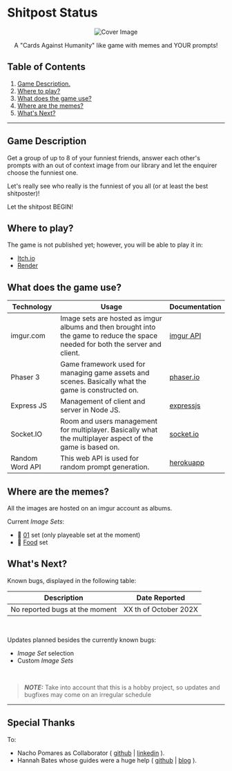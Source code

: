 # Shitpost Status

<p align="center">
  <img src="https://img.itch.zone/aW1nLzEzMjAyNzkwLnBuZw==/x150/08hMnI.png" alt="Cover Image" />
</p>

<p align="center">A "Cards Against Humanity" like game with memes and YOUR prompts!</p>

## Table of Contents

1. [ Game Description. ](#desc)
2. [ Where to play? ](#where)
3. [ What does the game use? ](#how)
4. [ Where are the memes? ](#memes)
5. [ What's Next? ](#next)

<hr>

<a name="desc"></a>
## Game Description

Get a group of up to 8 of your funniest friends, answer each other's prompts with an out of context image from our library and let the enquirer choose the funniest one.

Let's really see who really is the funniest of you all (or at least the best shitposter)!

Let the shitpost BEGIN!


<a name="where"></a>
## Where to play?

The game is not published yet; however, you will be able to play it in:
+ [Itch.io](https://ph0nsy.itch.io/shitpost-status)
+ [Render](https://shitpost-status.onrender.com/)

<a name="how"></a>
## What does the game use?

| Technology       | Usage                                                                                                                           | Documentation                                           |
|------------------|---------------------------------------------------------------------------------------------------------------------------------|---------------------------------------------------------|
| imgur.com        | Image sets are hosted as imgur albums and then brought into the game to reduce the space needed for both the server and client. | [imgur API](https://apidocs.imgur.com/)                 |
| Phaser 3         | Game framework used for managing game assets and scenes. Basically what the game is constructed on.                             | [phaser.io](https://phaser.io/learn)                    |
| Express JS       | Management of client and server in Node JS.                                                                                     | [expressjs](https://expressjs.com/en/4x/api.html)       |
| Socket.IO        | Room and users management for multiplayer. Basically what the multiplayer aspect of the game is based on.                       | [socket.io](https://socket.io/)                         |
| Random Word API  | This web API is used for random prompt generation.                                                                              | [herokuapp](https://random-word-api.herokuapp.com/home) |

<a name="memes"></a>
## Where are the memes?

All the images are hosted on an imgur account as albums. 

Current _Image Sets_:

+ 🥇 [01](https://imgur.com/a/JOd3bxM) set (only playeable set at the moment)
+ 🍖 [Food](https://imgur.com/a/rWug7tX) set

<a name="next"></a>
## What's Next?

Known bugs, displayed in the following table:

| Description                                                                                                                     | Date Reported                                     |
|---------------------------------------------------------------------------------------------------------------------------------|---------------------------------------------------|
| No reported bugs at the moment                                                                                                  | XX th of October 202X                             |

<br>

Updates planned besides the currently known bugs:
+ _Image Set_ selection
+ Custom _Image Sets_

<br>

> **_NOTE:_** Take into account that this is a hobby project, so updates and bugfixes may come on an irregular schedule

<hr>

## Special Thanks

To:

+ Nacho Pomares as Collaborator ( <a href="https://github.com/NachoPomares">github</a> | <a href="https://es.linkedin.com/in/ignacio-pomares-ricord-b96a4515b">linkedin</a> ).
+ Hannah Bates whose guides were a huge help ( <a href="https://github.com/hannahrobot" style="background-color:white">github</a> | <a href="https://hannahrobot.com/">blog</a> ).
